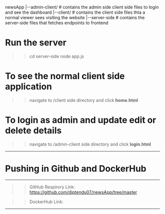 newsApp
|--admin-client/            # contains the admin side client side files to login and see the dashboard
|--client/                  # contains the client side files thta a normal viewer sees visiting the website
|--server-side              # contains the server-side files that fetches endpoints to frontend 

# Run the server
>> cd server-side
>> node app.js

# To see the normal client side application

>> navigate to /client side directory and click **home.html**

# To login as admin and update edit or delete details

>> navigate to /admin-client side directory and click **login.html**

---------------------------------
# Pushing in Github and DockerHub
---------------------------------

>> GitHub Respirory Link: https://github.com/diptendu07/newsApp/tree/master

>> DockerHub Link: 

--------------------------------------------------------------------------------------------------------------

